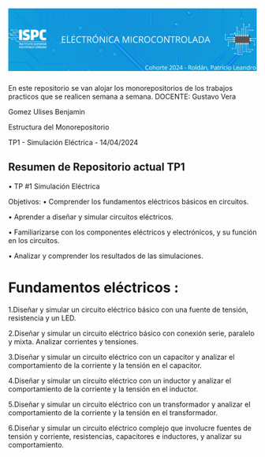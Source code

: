 # ![alt text](./rsc/img/Logo.png)

En este repositorio se van alojar los monorepositorios de los trabajos practicos que se realicen semana a semana.
DOCENTE: Gustavo Vera  

Gomez Ulises Benjamin

Estructura del Monorepositorio  

TP1 - Simulación Eléctrica - 14/04/2024

## Resumen de Repositorio actual TP1
• TP #1 Simulación Eléctrica

Objetivos:
• Comprender los fundamentos eléctricos básicos en circuitos.

• Aprender a diseñar y simular circuitos eléctricos.

• Familiarizarse con los componentes eléctricos y electrónicos, y su función en los circuitos.

• Analizar y comprender los resultados de las simulaciones.

# Fundamentos eléctricos :
1.Diseñar y simular un circuito eléctrico básico con una fuente de tensión, resistencia y un LED.  
 
2.Diseñar y simular un circuito eléctrico básico con conexión serie, paralelo y mixta. Analizar corrientes y tensiones.  

3.Diseñar y simular un circuito eléctrico con un capacitor y analizar el comportamiento de la corriente y la tensión en el capacitor.  
 
4.Diseñar y simular un circuito eléctrico con un inductor y analizar el comportamiento de la corriente y la tensión en el inductor.  

5.Diseñar y simular un circuito eléctrico con un transformador y analizar el comportamiento de la corriente y la tensión en el transformador.  

6.Diseñar y simular un circuito eléctrico complejo que involucre fuentes de tensión y corriente, resistencias, capacitores e inductores, y analizar su comportamiento.